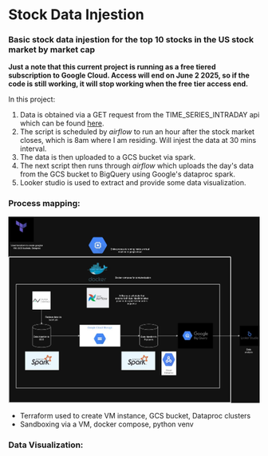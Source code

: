 # Stock Data Injestion
### Basic stock data injestion for the top 10 stocks in the US stock market by market cap

**Just a note that this current project is running as a free tiered subscription to Google Cloud. Access will end on June 2 2025, so if the code is still working, it will stop working when the free tier access end.**

In this project:
1. Data is obtained via a GET request from the TIME_SERIES_INTRADAY api which can be found [here](https://www.alphavantage.co/documentation/). 
2. The script is scheduled by *airflow* to run an hour after the stock market closes, which is 8am where I am residing. Will injest the data at 30 mins interval.
3. The data is then uploaded to a GCS bucket via spark.
4. The next script then runs through *airflow* which uploads the day's data from the GCS bucket to BigQuery using Google's dataproc spark.
5. Looker studio is used to extract and provide some data visualization.

### Process mapping:
![alt text](StockData-ProcessMap.jpg)

- Terraform used to create VM instance, GCS bucket, Dataproc clusters
-  Sandboxing via a VM, docker compose, python venv

### Data Visualization:
